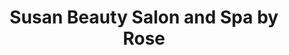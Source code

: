 ---
title: "Susan Beauty Salon and Spa by Rose"
url: /tarragona/susan-beauty-salon-and-spa-by-rose/
shop: beauty
---